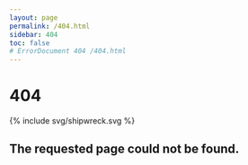 ```yaml
---
layout: page
permalink: /404.html
sidebar: 404
toc: false
# ErrorDocument 404 /404.html
---
```


<div class="error">
	<h1>404</h1>
	{% include svg/shipwreck.svg %}
	<h2>The requested page could not be found.</h2>
</div>
